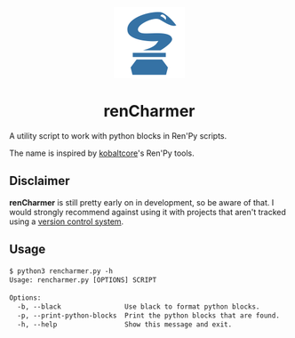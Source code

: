 <p align="center">
  <img width="128" height="128" src="https://github.com/GimmiRuski/rencharmer/blob/main/icon.svg">
</p>

<h1 align="center">renCharmer</h1>

A utility script to work with python blocks in Ren'Py scripts.

The name is inspired by [kobaltcore](https://github.com/kobaltcore)'s Ren'Py tools.

## Disclaimer

**renCharmer** is still pretty early on in development, so be aware of that. I would strongly recommend against using it with projects that aren't tracked using a [version control system](https://git-scm.com/).

## Usage

```
$ python3 rencharmer.py -h
Usage: rencharmer.py [OPTIONS] SCRIPT

Options:
  -b, --black                Use black to format python blocks.
  -p, --print-python-blocks  Print the python blocks that are found.
  -h, --help                 Show this message and exit.
```